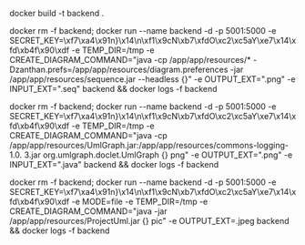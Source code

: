 docker build -t backend .

docker rm -f backend;
docker run --name backend
           -d
           -p 5001:5000
           -e SECRET_KEY=\xf7\xa4\x91n}\x14\n\xf1\x9cN\xb7\xfdO\xc2\xc5aY\xe7\x14\xfd\xb4f\x90\xdf 
           -e TEMP_DIR=/tmp
           -e CREATE_DIAGRAM_COMMAND="java -cp /app/app/resources/* -Dzanthan.prefs=/app/app/resources/diagram.preferences -jar /app/app/resources/sequence.jar --headless {}"
           -e OUTPUT_EXT=".png"
           -e INPUT_EXT=".seq"
           backend &&
docker logs -f backend

docker rm -f backend;
docker run --name backend
           -d
           -p 5001:5000
           -e SECRET_KEY=\xf7\xa4\x91n}\x14\n\xf1\x9cN\xb7\xfdO\xc2\xc5aY\xe7\x14\xfd\xb4f\x90\xdf 
           -e TEMP_DIR=/tmp
           -e CREATE_DIAGRAM_COMMAND="java -cp /app/app/resources/UmlGraph.jar:/app/app/resources/commons-logging-1.0.
3.jar org.umlgraph.doclet.UmlGraph {} png"
           -e OUTPUT_EXT=".png"
           -e INPUT_EXT=".java"
           backend &&
docker logs -f backend


docker rm -f backend;
docker run --name backend
           -d
           -p 5001:5000
           -e SECRET_KEY=\xf7\xa4\x91n}\x14\n\xf1\x9cN\xb7\xfdO\xc2\xc5aY\xe7\x14\xfd\xb4f\x90\xdf 
           -e MODE=file
           -e TEMP_DIR=/tmp
           -e CREATE_DIAGRAM_COMMAND="java -jar /app/app/resources/ProjectUml.jar {} pic"
           -e OUTPUT_EXT=.jpeg
           backend &&
docker logs -f backend
